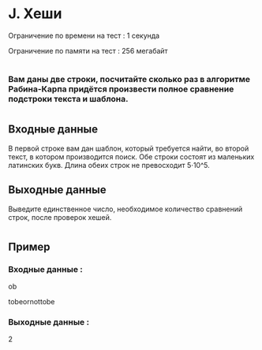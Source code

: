 # J. Хеши
Ограничение по времени на тест : 1 секунда

Ограничение по памяти на тест : 256 мегабайт

#

### Вам даны две строки, посчитайте сколько раз в алгоритме Рабина-Карпа придётся произвести полное сравнение подстроки текста и шаблона.

#

## Входные данные
В первой строке вам дан шаблон, который требуется найти, во второй текст, в котором производится поиск. Обе строки состоят из маленьких латинских букв. Длина обеих строк не превосходит 5⋅10^5.

## Выходные данные
Выведите единственное число, необходимое количество сравнений строк, после проверок хешей.

#

## Пример

### Входные данные :
ob

tobeornottobe
### Выходные данные :
2